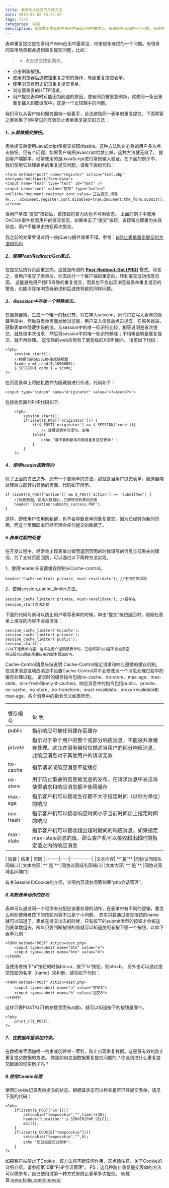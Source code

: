 ```yaml
---
title: 表单防止提交的几种方法
date: 2019-01-02 15:32:57
tags: form
categories: 前端
description: 表单重复提交是在多用户Web应用中最常见、带来很多麻烦的一个问题。有很多的应用场景都会遇到重复提交问题;怎么能较好的防止表单的重复提交呢？
---
```

<!-- more -->
表单重复提交是在多用户Web应用中最常见、带来很多麻烦的一个问题。有很多的应用场景都会遇到重复提交问题，比如：

> * 点击提交按钮两次。
* 点击刷新按钮。
* 使用浏览器后退按钮重复之前的操作，导致重复提交表单。
* 使用浏览器历史记录重复提交表单。
* 浏览器重复的HTTP请求。
* 用户提交表单时可能因为网速的原因，或者网页被恶意刷新，致使同一条记录重复插入到数据库中，这是一个比较棘手的问题。

我们可以从客户端和服务器端一起着手，设法避免同一表单的重复提交。下面帮客之家收集了8种常见的有效防止表单重复提交的方法：

##### 1、js禁掉提交按钮。
表单提交后使用JavaScript使提交按钮disable。这种方法防止心急的用户多次点击按钮。但有个问题，如果客户端把javascript给禁止掉，这种方法就无效了。
提到客户端脚本，经常使用的是JavaScript进行常规输入验证。在下面的例子中，我们使用它处理表单的重复提交问题，请看下面的代码：
```
<form method="post" name="register" action="test.php" enctype="multipart/form-data">
<input name="text" type="text" id="text" />
<input name="cont" value="提交" type="button" onClick="document.register.cont.value='正在提交,请等待...';document.register.cont.disabled=true;document.the_form.submit();">
</form>
```
当用户单击“提交”按钮后，该按钮将变为灰色不可用状态。
上面的例子中使用OnClick事件检测用户的提交状态，如果单击了“提交”按钮，该按钮立即置为失效状态，用户不能单击按钮再次提交。

我之前的文章曾说过用一些jQuery插件效果不错。参考：[js防止表单重复提交的方法和代码](http://www.513bk.com/jingyan/jsbiaodan.html)

 
##### 2、使用Post/Redirect/Get模式。
在提交后执行页面重定向，这就是所谓的 **[Post-Redirect-Get (PRG)](https://www.theserverside.com/news/1365146/Redirect-After-Post "重定向")** 模式。简言之，当用户提交了表单后，你去执行一个客户端的重定向，转到提交成功信息页面。
这能避免用户按F5导致的重复提交，而其也不会出现浏览器表单重复提交的警告，也能消除按浏览器前进和后退按导致的同样问题。


##### 3、在session中存放一个特殊标志。
在服务器端，生成一个唯一的标识符，将它存入session，同时将它写入表单的隐藏字段中，然后将表单页面发给浏览器，用户录入信息后点击提交，在服务器端，获取表单中隐藏字段的值，与session中的唯一标识符比较，相等说明是首次提交，就处理本次请求，然后将session中的唯一标识符移除；不相等说明是重复提交，就不再处理。
这使你的web应用有了更高级的XSRF保护。
请见如下代码：
```
<?php  
    session_start();  
    //根据当前SESSION生成随机数  
    $code = mt_rand(0,1000000);  
    $_SESSION['code'] = $code;  
?>  
```
在页面表单上将随机数作为隐藏值进行传递，代码如下：

    <input type="hidden" name="originator" value="<?=$code?>">
在接收页面的PHP代码如下:
```
    <?php  
        session_start();  
        if(isset($_POST['originator'])) {
            if($_POST['originator'] == $_SESSION['code']){
                // 处理该表单的语句，省略
            }else{  
                echo ‘请不要刷新本页面或重复提交表单！’;
            }
        }
    ?>
```
##### 4．使用header函数转向
除了上面的方法之外，还有一个更简单的方法，那就是当用户提交表单，服务器端处理后立即转向其他的页面，代码如下所示。
```
if (isset($_POST['action']) && $_POST['action'] == 'submitted') {
    //处理数据，如插入数据后，立即转向到其他页面
    header('location:submits_success.PHP');
}
```
这样，即使用户使用刷新键，也不会导致表单的重复提交，因为已经转向新的页面，而这个页面脚本已经不理会任何提交的数据了。

##### 5.表单过期的处理
在开发过程中，经常会出现表单出错而返回页面的时候填写的信息全部丢失的情况，为了支持页面回跳，可以通过以下两种方法实现。

1、使用header头设置缓存控制头Cache-control。

    header('Cache-control: private, must-revalidate'); //支持页面回跳
2、使用session_cache_limiter方法。

    session_cache_limiter('private, must-revalidate'); //要写在session_start方法之前

下面的代码片断可以防止用户填写表单的时候，单击“提交”按钮返回时，刚刚在表单上填写的内容不会被清除：
```
session_cache_limiter('nocache');
session_cache_limiter('private');
session_cache_limiter('public');
session_start();
//以下是表单内容，这样在用户返回该表单时，已经填写的内容不会被清空
将该段代码贴到所要应用的脚本顶部即可。
```
Cache-Control消息头域说明
Cache-Control指定请求和响应遵循的缓存机制。在请求消息或响应消息中设置Cache-Control并不会修改另一个消息处理过程中的缓存处理过程。
请求时的缓存指令包括no-cache、no-store、max-age、max-stale、min-fresh和only-if-cached，响应消息中的指令包括public、private、no-cache、no-store、no-transform、must-revalidate、proxy-revalidate和max-age。各个消息中的指令含义如表所示。

---
<table>
    <thead>
        <tr><td>缓存指令</td><td>说 明</td></tr>
    </thead>
    <tbody>
        <tr><td>public</td><td>指示响应可被任何缓存区缓存</td></tr>
        <tr><td>private</td><td>指示对于单个用户的整个或部分响应消息，不能被共享缓存处理。这允许服务器仅仅描述当用户的部分响应消息，此响应消息对于其他用户的请求无效</td></tr>
        <tr><td>no-cache</td><td>指示请求或响应消息不能缓存</td></tr>
        <tr><td>no-store</td><td>用于防止重要的信息被无意的发布。在请求消息中发送将使得请求和响应消息都不使用缓存</td></tr>
        <tr><td>max-age</td><td>指示客户机可以接收生存期不大于指定时间（以秒为单位）的响应</td></tr>
        <tr><td>min-fresh</td><td>指示客户机可以接收响应时间小于当前时间加上指定时间的响应</td></tr>
        <tr><td>max-stale</td><td>指示客户机可以接收超出超时期间的响应消息。如果指定max-stale消息的值，那么客户机可以接收超出超时期指定值之内的响应消息</td></tr>
    </tbody>
</table>
| 链接 | 结果 | 原因 |
|:-----|:---:|----------:|
|文本内容| **`是`** |同协议同域名同端口|
|文本内容| **`是`** |同协议同域名同端口|
|文本内容| **`是`** |同协议同域名同端口|

有关Session和Cookie的介绍，详细内容请参阅第10章“php会话管理”。

##### 6.判断表单动作的技巧
表单可以通过同一个程序来分配应该要处理的动作，在表单中有不同的逻辑，要怎么判别使用者按下的按钮内容不过是个小问题。
其实只要通过提交按钮的name 就可以知道了，表单在提交出去的时候，只有按下的submit类型的按钮才会被送到表单数组去，所以只要判断按钮的值就可以知道使用者按下哪一个按钮，以如下表单为例：
```
<FORM method="POST" Action=test.php>
    <input type=submit name="btn" value="a">
    <input type=submit name="btn" value="b">
</FORM>
```
当使用者按下“a”按钮的时候btn=a，按下“b”按钮，则btn=b。
另外也可以通过提交按钮的名字（name）来判断，请见如下代码：
```
<FORM method="POST" Action=test.php>
    <input type=submit name="a" value="提交A">
    <input type=submit name="b" value="提交B">
</FORM>
```
这样只要POST/GET的参数里面有a或b，就可以知道按下的按钮是哪个。

    <?php
        print_r($_POST);
    ?>
 
##### 7、在数据库里添加约束。
在数据库里添加唯一约束或创建唯一索引，防止出现重复数据。这是最有效的防止重复提交数据的方法。
你是如何克服数据重复提交问题的？你遇到过什么重复提交数据的现实例子吗？

##### 8.使用Cookie处理
使用Cookie记录表单提交的状态，根据其状态可以检查是否已经提交表单，请见下面的代码：
```
<?php
    if(isset($_POST['Go'])){
        setcookie("tempcookie","",time()+30);
        header("Location:".$_SERVER[PHP_SELF]);
        exit();
    }
    if(isset($_COOKIE["tempcookie"])){
        setcookie("tempcookie","",0);
        echo "您已经提交过表单";
    }
?>
```
如果客户端禁止了Cookie，该方法将不起任何作用，这点请注意。关于Cookie的详细介绍，请参阅第10章“PHP会话管理”。
PS：这几种防止重复提交表单的方法可以做参考，自己使用过第一种方式来防止表单多次提交。
转载自:www.bkjia.com/jingyan/